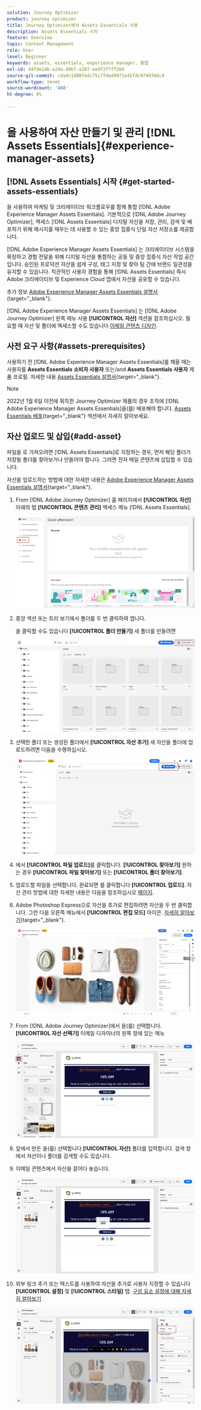 ```yaml
---
solution: Journey Optimizer
product: journey optimizer
title: Journey Optimizer에서 Assets Essentials 사용
description: Assets Essentials 시작
feature: Overview
topic: Content Management
role: User
level: Beginner
keywords: assets, essentials, experience manager, 통합
exl-id: d4fde14b-e2da-40bf-a387-ee9f2f7ff204
source-git-commit: cda4c1d88fedc75c7fded9971e45fdc9740346c4
workflow-type: tm+mt
source-wordcount: '468'
ht-degree: 9%

---
```


# 을 사용하여 자산 만들기 및 관리 [!DNL Assets Essentials]{#experience-manager-assets}

## [!DNL Assets Essentials] 시작 {#get-started-assets-essentials}

을 사용하여 마케팅 및 크리에이티브 워크플로우를 함께 통합 [!DNL Adobe Experience Manager Assets Essentials]. 기본적으로 [!DNL Adobe Journey Optimizer], 액세스 [!DNL Assets Essentials] 디지털 자산을 저장, 관리, 검색 및 배포하기 위해 메시지를 채우는 데 사용할 수 있는 중앙 집중식 단일 자산 저장소를 제공합니다.

[!DNL Adobe Experience Manager Assets Essentials] 는 크리에이티브 시스템을 확장하고 경험 전달을 위해 디지털 자산을 통합하는 공동 및 중앙 집중식 자산 작업 공간입니다. 승인된 프로덕션 자산을 쉽게 구성, 태그 지정 및 찾아 팀 간에 브랜드 일관성을 유지할 수 있습니다. 직관적인 사용자 경험을 통해 [!DNL Assets Essentials] 즉시 Adobe 크리에이티브 및 Experience Cloud 앱에서 자산을 공유할 수 있습니다.

추가 정보 [Adobe Experience Manager Assets Essentials 설명서](https://experienceleague.adobe.com/docs/experience-manager-assets-essentials/help/introduction.html){target="_blank"}.

[!DNL Adobe Experience Manager Assets Essentials] 는 [!DNL Adobe Journey Optimizer] 왼쪽 메뉴 사용 **[!UICONTROL 자산]** 섹션을 참조하십시오. 필요할 때 자산 및 폴더에 액세스할 수도 있습니다 [이메일 콘텐츠 디자인](get-started-email-design.md).

## 사전 요구 사항{#assets-prerequisites}

사용하기 전 [!DNL Adobe Experience Manager Assets Essentials]를 채울 때는 사용자를 **Assets Essentials 소비자 사용자** 또는/and **Assets Essentials 사용자** 제품 프로필. 자세한 내용 [Assets Essentials 설명서](https://experienceleague.adobe.com/docs/experience-manager-assets-essentials/help/deploy-administer.html?lang=ko){target="_blank"}.

>[!NOTE]
>2022년 1월 6일 이전에 획득한 Journey Optimizer 제품의 경우 조직에 [!DNL Adobe Experience Manager Assets Essentials]을(를) 배포해야 합니다. [Assets Essentials 배포](https://experienceleague.adobe.com/docs/experience-manager-assets-essentials/help/deploy-administer.html?lang=ko){target="_blank"} 섹션에서 자세히 알아보세요.

## 자산 업로드 및 삽입{#add-asset}

파일을 로 가져오려면 [!DNL Assets Essentials]로 지정하는 경우, 먼저 해당 폴더가 저장될 폴더를 찾아보거나 만들어야 합니다. 그러면 전자 메일 콘텐츠에 삽입할 수 있습니다.

자산을 업로드하는 방법에 대한 자세한 내용은 [Adobe Experience Manager Assets Essentials 설명서](https://experienceleague.adobe.com/docs/experience-manager-assets-essentials/help/add-delete.html){target="_blank"}.

1. From [!DNL Adobe Journey Optimizer] 홈 페이지에서 **[!UICONTROL 자산]** 아래의 탭 **[!UICONTROL 콘텐츠 관리]** 액세스 메뉴 [!DNL Assets Essentials].

   ![](assets/media_library_1.png)

1. 중앙 섹션 또는 트리 보기에서 폴더를 두 번 클릭하여 엽니다.

   을 클릭할 수도 있습니다 **[!UICONTROL 폴더 만들기]** 새 폴더를 만들려면

   ![](assets/media_library_8.png)

1. 선택한 폴더 또는 생성된 폴더에서 **[!UICONTROL 자산 추가]** 새 자산을 폴더에 업로드하려면 다음을 수행하십시오.

   ![](assets/media_library_2.png)

1. 에서 **[!UICONTROL 파일 업로드]**&#x200B;를 클릭합니다. **[!UICONTROL 찾아보기]** 원하는 경우 **[!UICONTROL 파일 찾아보기]** 또는 **[!UICONTROL 폴더 찾아보기]**.

1. 업로드할 파일을 선택합니다. 완료되면 를 클릭합니다 **[!UICONTROL 업로드]**. 자산 관리 방법에 대한 자세한 내용은 다음을 참조하십시오 [페이지](https://experienceleague.adobe.com/docs/experience-manager-assets-essentials/help/manage-organize.html).

1. Adobe Photoshop Express으로 자산을 추가로 편집하려면 자산을 두 번 클릭합니다. 그런 다음 오른쪽 메뉴에서 **[!UICONTROL 편집 모드]** 아이콘. [자세히 알아보기](https://experienceleague.adobe.com/docs/experience-manager-assets-essentials/help/edit-images.html){target="_blank"}.

   ![](assets/media_library_12.png)

1. From [!DNL Adobe Journey Optimizer]에서 을(를) 선택합니다. **[!UICONTROL 자산 선택기]** 이메일 디자이너의 왼쪽 창에 있는 메뉴

   ![](assets/media_library_5.png)

1. 앞에서 만든 을(를) 선택합니다 **[!UICONTROL 자산]** 폴더를 입력합니다. 검색 창에서 자산이나 폴더를 검색할 수도 있습니다.

1. 이메일 콘텐츠에서 자산을 끌어다 놓습니다.

   ![](assets/media_library_6.png)

1. 외부 링크 추가 또는 텍스트를 사용하여 자산을 추가로 사용자 지정할 수 있습니다 **[!UICONTROL 설정]** 및 **[!UICONTROL 스타일]** 탭. [구성 요소 설정에 대해 자세히 알아보기](content-components.md)

   ![](assets/media_library_13.png)

   <!--
    After adding your asset to your email, use the **[!UICONTROL Find similar Stock photos]** option to locate Stock photos that match the content, color, and composition of your image. [Learn more about Adobe Stock](stock.md).

    Note that this option is available for licensed/unlicensed Stock images and images from your Assets folder. 

    ![](assets/media_library_14.png)
    -->
